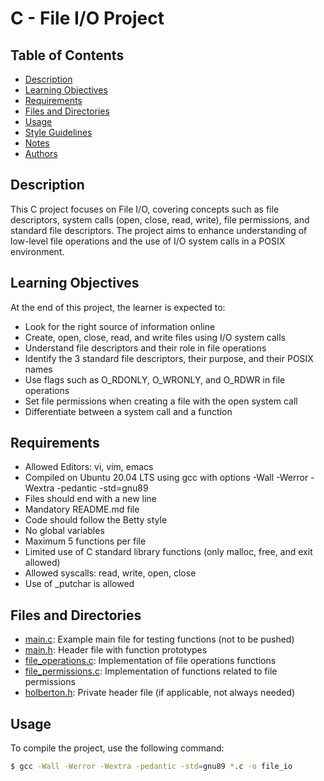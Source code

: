 # C - File I/O Project

## Table of Contents
- [Description](#description)
- [Learning Objectives](#learning-objectives)
- [Requirements](#requirements)
- [Files and Directories](#files-and-directories)
- [Usage](#usage)
- [Style Guidelines](#style-guidelines)
- [Notes](#notes)
- [Authors](#authors)

## Description
This C project focuses on File I/O, covering concepts such as file descriptors, system calls (open, close, read, write), file permissions, and standard file descriptors. The project aims to enhance understanding of low-level file operations and the use of I/O system calls in a POSIX environment.

## Learning Objectives
At the end of this project, the learner is expected to:
- Look for the right source of information online
- Create, open, close, read, and write files using I/O system calls
- Understand file descriptors and their role in file operations
- Identify the 3 standard file descriptors, their purpose, and their POSIX names
- Use flags such as O_RDONLY, O_WRONLY, and O_RDWR in file operations
- Set file permissions when creating a file with the open system call
- Differentiate between a system call and a function

## Requirements
- Allowed Editors: vi, vim, emacs
- Compiled on Ubuntu 20.04 LTS using gcc with options -Wall -Werror -Wextra -pedantic -std=gnu89
- Files should end with a new line
- Mandatory README.md file
- Code should follow the Betty style
- No global variables
- Maximum 5 functions per file
- Limited use of C standard library functions (only malloc, free, and exit allowed)
- Allowed syscalls: read, write, open, close
- Use of _putchar is allowed

## Files and Directories
- [main.c](./main.c): Example main file for testing functions (not to be pushed)
- [main.h](./main.h): Header file with function prototypes
- [file_operations.c](./file_operations.c): Implementation of file operations functions
- [file_permissions.c](./file_permissions.c): Implementation of functions related to file permissions
- [holberton.h](./holberton.h): Private header file (if applicable, not always needed)

## Usage
To compile the project, use the following command:
```bash
$ gcc -Wall -Werror -Wextra -pedantic -std=gnu89 *.c -o file_io
